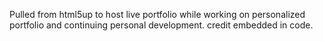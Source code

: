 Pulled from html5up to host live portfolio while working on personalized portfolio and continuing personal development. credit embedded in code.
